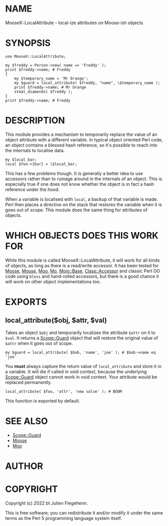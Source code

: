 # NAME

MooseX::LocalAttribute - local-ize attributes on Moose-ish objects

# SYNOPSIS

    use MooseX::LocalAttribute;

    my $freddy = Person->new( name => 'Freddy' );
    print $freddy->name; # Freddy
    {
        my $temporary_name = 'Mr Orange';
        my $guard = local_attribute( $freddy, "name", \$temporary_name );
        print $freddy->name; # Mr Orange
        steal_diamonds( $freddy );
    }
    print $freddy->name; # Freddy

# DESCRIPTION

This module provides a mechanism to temporarily replace the value of an
object attribute with a different variable. In typical object oriented Perl
code, an object contains a blessed hash reference, so it's possible to reach
into the internals to localise data.

    my $local_bar;
    local $foo->{bar} = \$local_bar;

This has a few problems though. It is generally a better idea to use accessors
rather than to rumage around in the internals of an object. This is especially
true if one does not know whether the object is in fact a hash reference under
the hood.

When a variable is localised with `local`, a backup of that variable is made.
Perl then places a directive on the stack that restores the variable when it
is goes out of scope. This module does the same thing for attributes of
objects.

# WHICH OBJECTS DOES THIS WORK FOR

While this module is called MooseX::LocalAttribute, it will work for all kinds
of objects, as long as there is a read/write accessor. It has been tested for
[Moose](https://metacpan.org/pod/Moose), [Mouse](https://metacpan.org/pod/Mouse), [Moo](https://metacpan.org/pod/Moo), [Mo](https://metacpan.org/pod/Mo), [Mojo::Base](https://metacpan.org/pod/Mojo::Base), [Class::Accessor](https://metacpan.org/pod/Class::Accessor) and
classic Perl OO code using `bless` and hand-rolled accessors, but there is a
good chance it will work on other object implementations too.

# EXPORTS

## local\_attribute($obj, $attr, $val)

Takes an object `$obj` and temporarily localizes the attribute `$attr` on
it to `$val`. It returns a [Scope::Guard](https://metacpan.org/pod/Scope::Guard) object that will restore the
original value of `$attr` when it goes out of scope.

    my $guard = local_attribute( $bob, 'name', 'joe' ); # $bob->name eq 'joe'

You **must** always capture the return value of `local_attribute` and store it
in a variable. It will die if called in void context, because the underlying
[Scope::Guard](https://metacpan.org/pod/Scope::Guard) object cannot work in void context. Your attribute would be
replaced permanently.

    local_attribute( $foo, 'attr', 'new value' ); # BOOM

This function is exported by default.

# SEE ALSO

- [Scope::Guard](https://metacpan.org/pod/Scope::Guard)
- [Moose](https://metacpan.org/pod/Moose)
- [Moo](https://metacpan.org/pod/Moo)

# AUTHOR

# COPYRIGHT

Copyright (c) 2022 bt Julien Fiegehenn.

This is free software; you can redistribute it and/or modify it under the same
terms as the Perl 5 programming language system itself.
